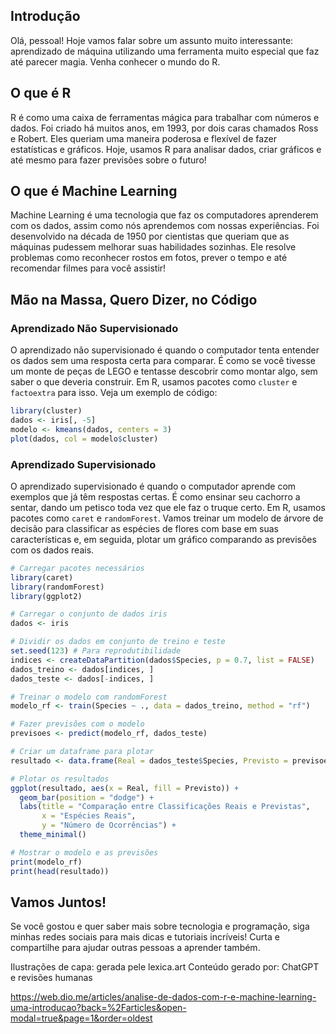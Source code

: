 
## Introdução
Olá, pessoal! Hoje vamos falar sobre um assunto muito interessante: aprendizado de máquina utilizando uma ferramenta muito especial que faz até parecer magia. Venha conhecer o mundo 
do R.

## O que é R
R é como uma caixa de ferramentas mágica para trabalhar com números e dados. Foi criado há muitos anos, em 1993, por dois caras chamados Ross e Robert. Eles queriam uma maneira poderosa e flexível de fazer estatísticas e gráficos. Hoje, usamos R para analisar dados, criar gráficos e até mesmo para fazer previsões sobre o futuro!

## O que é Machine Learning
Machine Learning é uma tecnologia que faz os computadores aprenderem com os dados, assim como nós aprendemos com nossas experiências. Foi desenvolvido na década de 1950 por cientistas que queriam que as máquinas pudessem melhorar suas habilidades sozinhas. Ele resolve problemas como reconhecer rostos em fotos, prever o tempo e até recomendar filmes para você assistir!

## Mão na Massa, Quero Dizer, no Código

### Aprendizado Não Supervisionado

O aprendizado não supervisionado é quando o computador tenta entender os dados sem uma resposta certa para comparar. É como se você tivesse um monte de peças de LEGO e tentasse descobrir como montar algo, sem saber o que deveria construir. Em R, usamos pacotes como `cluster` e `factoextra` para isso. Veja um exemplo de código:

```r
library(cluster)
dados <- iris[, -5]
modelo <- kmeans(dados, centers = 3)
plot(dados, col = modelo$cluster)
```
<!-- precisa incluir a figura e explicar melhor o resultado -->

### Aprendizado Supervisionado

O aprendizado supervisionado é quando o computador aprende com exemplos que já têm respostas certas. É como ensinar seu cachorro a sentar, dando um petisco toda vez que ele faz o truque certo. Em R, usamos pacotes como `caret` e `randomForest`. Vamos treinar um modelo de árvore de decisão para classificar as espécies de flores com base em suas características e, em seguida, plotar um gráfico comparando as previsões com os dados reais.

```r
# Carregar pacotes necessários
library(caret)
library(randomForest)
library(ggplot2)

# Carregar o conjunto de dados iris
dados <- iris

# Dividir os dados em conjunto de treino e teste
set.seed(123) # Para reprodutibilidade
indices <- createDataPartition(dados$Species, p = 0.7, list = FALSE)
dados_treino <- dados[indices, ]
dados_teste <- dados[-indices, ]

# Treinar o modelo com randomForest
modelo_rf <- train(Species ~ ., data = dados_treino, method = "rf")

# Fazer previsões com o modelo
previsoes <- predict(modelo_rf, dados_teste)

# Criar um dataframe para plotar
resultado <- data.frame(Real = dados_teste$Species, Previsto = previsoes)

# Plotar os resultados
ggplot(resultado, aes(x = Real, fill = Previsto)) +
  geom_bar(position = "dodge") +
  labs(title = "Comparação entre Classificações Reais e Previstas",
       x = "Espécies Reais",
       y = "Número de Ocorrências") +
  theme_minimal()

# Mostrar o modelo e as previsões
print(modelo_rf)
print(head(resultado))
```

## Vamos Juntos!

Se você gostou e quer saber mais sobre tecnologia e programação, siga minhas redes sociais para mais dicas e tutoriais incríveis! Curta e compartilhe para ajudar outras pessoas a aprender também. 


Ilustrações de capa: gerada pele lexica.art
Conteúdo gerado por: ChatGPT e revisões humanas




https://web.dio.me/articles/analise-de-dados-com-r-e-machine-learning-uma-introducao?back=%2Farticles&open-modal=true&page=1&order=oldest

